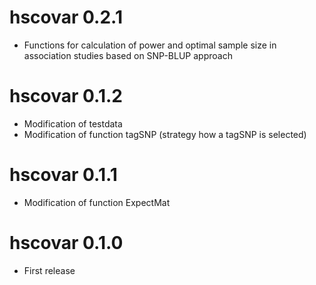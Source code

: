 # hscovar 0.2.1

* Functions for calculation of power and optimal sample size in association 
  studies based on SNP-BLUP approach

# hscovar 0.1.2

* Modification of testdata
* Modification of function tagSNP (strategy how a tagSNP is selected)

# hscovar 0.1.1

* Modification of function ExpectMat

# hscovar 0.1.0

* First release
